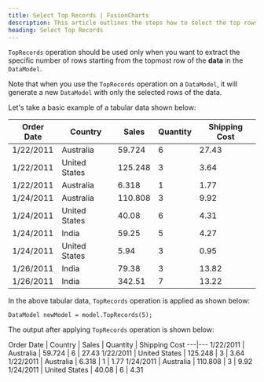 ```yaml
---
title: Select Top Records | FusionCharts
description: This article outlines the steps how to select the top rows
heading: Select Top Records
---
```


`TopRecords` operation should be used only when you want to extract the specific number of rows starting from the topmost row of the **data** in the `DataModel`.

Note that when you use the `TopRecords` operation on a `DataModel`, it will generate a new `DataModel` with only the selected rows of the data.

Let's take a basic example of a tabular data shown below:

Order Date | Country | Sales | Quantity | Shipping Cost
---|---|---|---|--- 
1/22/2011 | Australia | 59.724 | 6 | 27.43
1/22/2011 | United States | 125.248 | 3 | 3.64 
1/22/2011 | Australia | 6.318 | 1 | 1.77
1/24/2011 | Australia | 110.808 | 3 | 9.92 
1/24/2011 | United States | 40.08 | 6 | 4.31 
1/24/2011 | India | 59.25 | 5 | 4.27 
1/24/2011 | United States | 5.94 | 3 | 0.95 
1/26/2011 | India | 79.38 | 3 | 13.82 
1/26/2011 | India | 342.51 | 7 | 13.22 

In the above tabular data, `TopRecords` operation is applied as shown below:

```  
DataModel newModel = model.TopRecords(5);
```

The output after applying `TopRecords` operation is shown below:

Order Date | Country | Sales | Quantity | Shipping Cost
---|---
1/22/2011 | Australia | 59.724 | 6 | 27.43
1/22/2011 | United States | 125.248 | 3 | 3.64 
1/22/2011 | Australia | 6.318 | 1 | 1.77
1/24/2011 | Australia | 110.808 | 3 | 9.92 
1/24/2011 | United States | 40.08 | 6 | 4.31